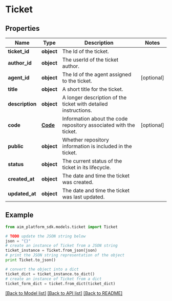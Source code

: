 # Ticket


## Properties
Name | Type | Description | Notes
------------ | ------------- | ------------- | -------------
**ticket_id** | **object** | The Id of the ticket. | 
**author_id** | **object** | The userId of the ticket author. | 
**agent_id** | **object** | The Id of the agent assigned to the ticket. | [optional] 
**title** | **object** | A short title for the ticket. | 
**description** | **object** | A longer description of the ticket with detailed instructions. | 
**code** | [**Code**](Code.md) | Information about the code repository associated with the ticket. | [optional] 
**public** | **object** | Whether repository information is included in the ticket. | 
**status** | **object** | The current status of the ticket in its lifecycle. | 
**created_at** | **object** | The date and time the ticket was created. | 
**updated_at** | **object** | The date and time the ticket was last updated. | 

## Example

```python
from aim_platform_sdk.models.ticket import Ticket

# TODO update the JSON string below
json = "{}"
# create an instance of Ticket from a JSON string
ticket_instance = Ticket.from_json(json)
# print the JSON string representation of the object
print Ticket.to_json()

# convert the object into a dict
ticket_dict = ticket_instance.to_dict()
# create an instance of Ticket from a dict
ticket_form_dict = ticket.from_dict(ticket_dict)
```
[[Back to Model list]](../README.md#documentation-for-models) [[Back to API list]](../README.md#documentation-for-api-endpoints) [[Back to README]](../README.md)


